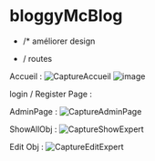# bloggyMcBlog

- /* améliorer design

- / routes



Accueil :
![CaptureAccueil](https://user-images.githubusercontent.com/130739909/232434719-c9fd518d-87f8-4703-831d-7ce7babf771a.PNG)
![image](https://user-images.githubusercontent.com/130739909/232437861-b14cf7b6-4bf5-4660-81a2-ce7cfef59374.png)

login / Register Page :

AdminPage :
![CaptureAdminPage](https://user-images.githubusercontent.com/130739909/232434275-f679b600-188a-451a-8f83-e1cfe5c1c48a.PNG)

ShowAllObj :
![CaptureShowExpert](https://user-images.githubusercontent.com/130739909/232434291-30003638-a202-4795-9e5c-197db2c8a73b.PNG)

Edit Obj :
![CaptureEditExpert](https://user-images.githubusercontent.com/130739909/232434299-2f35e954-eecf-442b-b45f-5bd2ec1b5d38.PNG)

